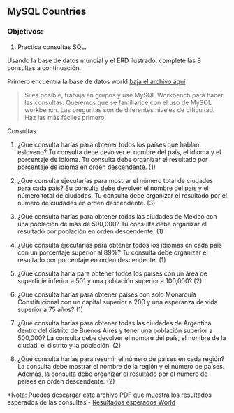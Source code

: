 ## MySQL Countries

### Objetivos:

1. Practica consultas SQL.

Usando la base de datos mundial y el ERD ilustrado, complete las 8 consultas a continuación.

Primero encuentra la base de datos world [baja el archivo aquí](/Java/lib/mysql/world.sql)

> Si es posible, trabaja en grupos y use MySQL Workbench para hacer las consultas. Queremos que se familiarice con el uso de MySQL workbench. Las preguntas son de diferentes niveles de dificultad. Haz las más fáciles primero.

Consultas

1. ¿Qué consulta harías para obtener todos los países que hablan esloveno? Tu consulta debe devolver el nombre del país, el idioma y el porcentaje de idioma. Tu consulta debe organizar el resultado por porcentaje de idioma en orden descendente. (1)

2. ¿Qué consulta ejecutarías para mostrar el número total de ciudades para cada país? Su consulta debe devolver el nombre del país y el número total de ciudades. Tu consulta debe organizar el resultado por el número de ciudades en orden descendente. (3)

3. ¿Qué consulta harías para obtener todas las ciudades de México con una población de más de 500,000? Tu consulta debe organizar el resultado por población en orden descendente. (1)

4. ¿Qué consulta ejecutarías para obtener todos los idiomas en cada país con un porcentaje superior al 89%? Tu consulta debe organizar el resultado por porcentaje en orden descendente. (1)

5. ¿Qué consulta haría para obtener todos los países con un área de superficie inferior a 501 y una población superior a 100,000? (2)

6. ¿Qué consulta harías para obtener países con solo Monarquía Constitucional con un capital superior a 200 y una esperanza de vida superior a 75 años? (1)

7. ¿Qué consulta harías para obtener todas las ciudades de Argentina dentro del distrito de Buenos Aires y tener una población superior a 500,000? La consulta debe devolver el nombre del país, el nombre de la ciudad, el distrito y la población. (2)

8. ¿Qué consulta harías para resumir el número de países en cada región? La consulta debe mostrar el nombre de la región y el número de países. Además, la consulta debe organizar el resultado por el número de países en orden descendente. (2)

\*Nota: Puedes descargar este archivo PDF que muestra los resultados esperados de las consultas - [Resultados esperados World](https://s3.amazonaws.com/General_V88/boomyeah2015/codingdojo/curriculum/content/chapter/mysql_countries_expected_output.pdf)
